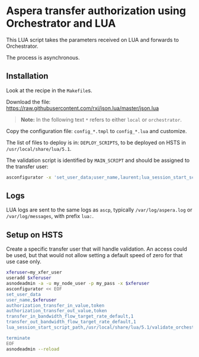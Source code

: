# Aspera transfer authorization using Orchestrator and LUA

This LUA script takes the parameters received on LUA and forwards to Orchestrator.

The process is asynchronous.

## Installation

Look at the recipe in the `Makefile`s.

Download the file: <https://raw.githubusercontent.com/rxi/json.lua/master/json.lua>

> **Note:** In the following text `*` refers to either `local` or `orchestrator`.

Copy the configuration file: `config_*.tmpl` to `config_*.lua` and customize.

The list of files to deploy is in: `DEPLOY_SCRIPTS`, to be deployed on HSTS in `/usr/local/share/lua/5.1`.

The validation script is identified by `MAIN_SCRIPT` and should be assigned to the transfer user:

```bash
asconfigurator -x 'set_user_data;user_name,laurent;lua_session_start_script_path,/usr/local/share/lua/5.1/validate_*.lua'
```

## Logs

LUA logs are sent to the same logs as `ascp`, typically `/var/log/aspera.log` or `/var/log/messages`, with prefix `lua:`.

## Setup on HSTS

Create a specific transfer user that will handle validation.
An access could be used, but that would not allow setting a default speed of zero for that use case only.

```bash
xferuser=my_xfer_user
useradd $xferuser
asnodeadmin -a -u my_node_user -p my_pass -x $xferuser
asconfigurator << EOF
set_user_data
user_name,$xferuser
authorization_transfer_in_value,token
authorization_transfer_out_value,token
transfer_in_bandwidth_flow_target_rate_default,1
transfer_out_bandwidth_flow_target_rate_default,1
lua_session_start_script_path,/usr/local/share/lua/5.1/validate_orchestrator.lua

terminate
EOF
asnodeadmin --reload
```
